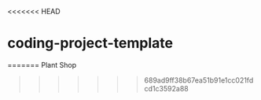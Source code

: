 <<<<<<< HEAD
# coding-project-template
=======
Plant Shop
>>>>>>> 689ad9ff38b67ea51b91e1cc021fdcd1c3592a88
